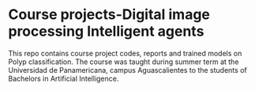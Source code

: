 # Course projects-Digital image processing Intelligent agents
This repo contains course project codes, reports and trained models on Polyp classification. The course was taught during summer term at the Universidad de Panamericana, campus Aguascalientes to the students of Bachelors in Artificial Intelligence. 
